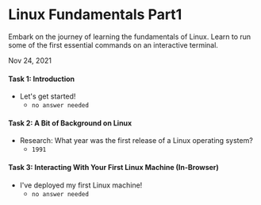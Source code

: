 # Linux Fundamentals Part1

Embark on the journey of learning the fundamentals of Linux. Learn to run some of the first essential commands on an interactive terminal.

Nov 24, 2021

#### Task 1: Introduction
- Let's get started!
  - `no answer needed`

#### Task 2: A Bit of Background on Linux
- Research: What year was the first release of a Linux operating system?
  - `1991`

#### Task 3: Interacting With Your First Linux Machine (In-Browser)
- I've deployed my first Linux machine!
  - `no answer needed`
